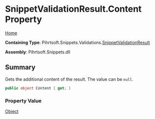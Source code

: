 # SnippetValidationResult\.Content Property

[Home](../../../../../README.md)

**Containing Type**: Pihrtsoft\.Snippets\.Validations\.[SnippetValidationResult](../README.md)

**Assembly**: Pihrtsoft\.Snippets\.dll

## Summary

Gets the additional content of the result\. The value can be `null`\.

```csharp
public object Content { get; }
```

### Property Value

[Object](https://docs.microsoft.com/en-us/dotnet/api/system.object)

